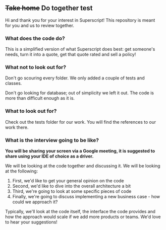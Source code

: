 ## ~~Take home~~ Do together test
Hi and thank you for your interest in Superscript! This repository is meant for you and us to review together.

### What does the code do?
This is a simplified version of what Superscript does best: get someone's needs, turn it into a quote, get that quote rated and sell a policy!

### What not to look out for?
Don't go scouring every folder. We only added a couple of tests and classes.

Don't go looking for database; out of simplicity we left it out. The code is more than difficult enough as it is.

### What to look out for?
Check out the tests folder for our work. You will find the references to our work there.

### What is the interview going to be like?

**You will be sharing your screen via a Google meeting, it is suggested to share using your IDE of choice as a driver.** 

We will be looking at the code together and discussing it. We will be looking at the following:

1. First, we'd like to get your general opinion on the code
2. Second, we'd like to dive into the overall architecture a bit
3. Third, we're going to look at some specific pieces of code
4. Finally, we're going to discuss implementing a new business case - how could we approach it?

Typically, we'll look at the code itself, the interface the code provides and how the approach would scale if we add more products or teams. We'd love to hear your suggestions!
